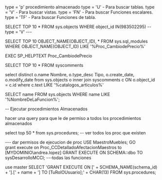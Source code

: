 type = 'p' procedimiento almacenado
type = 'U' - Para buscar tablas.
type = 'V' - Para buscar vistas.
type = 'FN' - Para buscar Funciones escalares.
type = 'TF' - Para buscar Funciones de tabla.

SELECT TOP 10 *  FROM sys.objects WHERE object_id IN(983502295) -- type = 'V' --- 


 SELECT TOP 10 OBJECT_NAME(OBJECT_ID), * FROM sys.sql_modules
 WHERE OBJECT_NAME(OBJECT_ID) LIKE '%Proc_CambiodePrecio%'

EXEC SP_HELPTEXT Proc_CambiodePrecio

SELECT TOP 10 * FROM  syscomments


select distinct o.name Nombre, o.type_desc Tipo, o.create_date, o.modify_date
from sys.objects o
inner join syscomments c ON o.object_id = c.id
where c.text LIKE '%catalogos_articulos%'


SELECT name
FROM sys.objects
WHERE   name LIKE '%NombreDeLaFuncion%';




-- Ejecutar procedimientos Almacenados 

hacer una query para que le de permiso a todos los procedimientos almacenados 

 
select  top 50 * from sys.procedures; -- ver todos los proc que existen

--- dar permisos de ejecucion de proc
USE MaestroMuebles; 
GO  
grant execute on Proc_CCDetalladoAfectacionMaestros to [MYDOMINIO\andrea.lopez] 
GRANT EXECUTE ON SCHEMA::dbo TO sysDesarrolloMCCI; ---todas las funciones

use master 
SELECT  'GRANT EXECUTE ON [' + SCHEMA_NAME(schema_id) + '].[' + name + '] TO [TuRolOUsuario];' + CHAR(13)
FROM sys.procedures;
